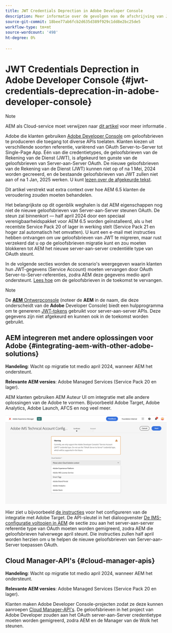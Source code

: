 ```yaml
---
title: JWT Credentials Deprection in Adobe Developer Console
description: Meer informatie over de gevolgen van de afschrijving van JWT-gebruikersgegevens in Adobe Developer Console voor AEM
source-git-commit: 18bee77ab6fcb2d635d389f929c1dd8e2bc25de5
workflow-type: tm+mt
source-wordcount: '498'
ht-degree: 0%

---
```



# JWT Credentials Deprection in Adobe Developer Console {#jwt-credentials-deprecation-in-adobe-developer-console}

>[!NOTE]
> AEM als Cloud-service moet verwijzen naar [dit artikel](https://experienceleague.adobe.com/docs/experience-manager-cloud-service/content/security/jwt-credentials-deprecation-in-adobe-developer-console.html) voor meer informatie .

Adobe die klanten gebruiken [Adobe Developer Console](https://developer.adobe.com/console) om geloofsbrieven te produceren die toegang tot diverse APIs toelaten. Klanten kiezen uit verschillende soorten referentie, variërend van OAuth Server-to-Server tot Single-Page App. Één van die credentietypes, de geloofsbrieven van de Rekening van de Dienst (JWT), is afgekeurd ten gunste van de geloofsbrieven van Server-aan-Server OAuth. De nieuwe geloofsbrieven van de Rekening van de Dienst (JWT) kunnen niet op of na 1 Mei, 2024 worden gecreeerd, en de bestaande geloofsbrieven van JWT zullen niet aan of na 1 Jan, 2025 werken. U kunt [lezen over de afgekeurde tekst](https://developer.adobe.com/developer-console/docs/guides/authentication/ServerToServerAuthentication/migration/).

Dit artikel verstrekt wat extra context over hoe AEM 6.5 klanten de veroudering zouden moeten behandelen.

Het belangrijkste op dit ogenblik weghalen is dat AEM eigenschappen nog niet de nieuwe geloofsbrieven van Server-aan-Server steunen OAuth. De steun zal binnenkort — half april 2024 door een speciaal verenigbaarheidspakket voor AEM 6.5 worden geïnstalleerd, als u het recentste Service Pack 20 of lager in werking stelt (Service Pack 21 en hoger zal automatisch het omvatten). U kunt een e-mail met instructies hebben ontvangen om uw geloofsbrieven van JWT te migreren, maar rust verzekerd dat u op de geloofsbrieven migratie kunt en zou moeten blokkeren tot AEM het nieuwe server-aan-server credentiële type van OAuth steunt.

In de volgende secties worden de scenario&#39;s weergegeven waarin klanten hun JWT-gegevens (Service Account) moeten vervangen door OAuth Server-to-Server-referenties, zodra AEM deze gegevens medio april ondersteunt. [Lees hoe](https://developer.adobe.com/developer-console/docs/guides/authentication/ServerToServerAuthentication/migration/#migration-overview) om de geloofsbrieven in de toekomst te vervangen.

>[!NOTE]
>
>De [**AEM** Ontwerpconsole](https://experienceleague.adobe.com/docs/experience-manager-cloud-service/content/implementing/developing/development-guidelines.html#crxde-lite-and-developer-console) (noteer de **AEM** in de naam, die deze onderscheidt van de **Adobe** Developer Console) biedt een hulpprogramma om te genereren [JWT-tokens](https://experienceleague.adobe.com/docs/experience-manager-cloud-service/content/implementing/developing/generating-access-tokens-for-server-side-apis.html) gebruikt voor server-aan-server APIs. Deze gegevens zijn niet afgekeurd en kunnen ook in de toekomst worden gebruikt.


## AEM integreren met andere oplossingen voor Adobe {#integrating-aem-with-other-adobe-solutions}

**Handeling**: Wacht op migratie tot medio april 2024, wanneer AEM het ondersteunt.

**Relevante AEM versies**: Adobe Managed Services (Service Pack 20 en lager).


AEM klanten gebruiken AEM Auteur UI om integratie met alle andere oplossingen van de Adobe te vormen. Bijvoorbeeld Adobe Target, Adobe Analytics, Adobe Launch, AFCS en nog veel meer.

![AEM integreren met andere oplossingen](/help/sites-administering/assets/jwt-deprecation.png)

Hier ziet u bijvoorbeeld [de instructies](https://docs.mktossl.com/docs/experience-manager-cloud-service/content/sites/integrations/integration-adobe-target-ims.html?lang=en) voor het configureren van de integratie met Adobe Target. De API-sleutel in het dialoogvenster [De IMS-configuratie voltooien in AEM](https://docs.mktossl.com/docs/experience-manager-cloud-service/content/sites/integrations/integration-adobe-target-ims.html#completing-the-ims-configuration-in-aem) de sectie zou aan het server-aan-server referentie type van OAuth moeten worden gemigreerd, zodra AEM die geloofsbrieven halverwege april steunt. Die instructies zullen half april worden herzien om u te helpen de nieuwe geloofsbrieven van Server-aan-Server toepassen OAuth.

## Cloud Manager-API&#39;s {#cloud-manager-apis}

**Handeling**: Wacht op migratie tot medio april 2024, wanneer AEM het ondersteunt.

**Relevante AEM versies**: Adobe Managed Services (Service Pack 20 en lager).

Klanten maken Adobe Developer Console-projecten zodat ze deze kunnen aanroepen [Cloud Manager-API&#39;s](https://developer.adobe.com/experience-cloud/cloud-manager/guides/getting-started/create-api-integration/). De geloofsbrieven in het project van Adobe Developer zouden aan het OAuth server-aan-Server credentietype moeten worden gemigreerd, zodra AEM en de Manager van de Wolk het steunen.
